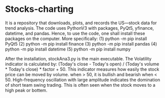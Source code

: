 # Stocks-charting
It is a repository that downloads, plots, and records the US—stock data for trend analysis. The code uses PythonV3 with packages, PyQt5, yfinance, datetime, and pandas. Hence, to use the code, one shall install these packages on the computer. More specifically:
  (1) python -m pip install PyQt5
  (2) python -m pip install finance
  (3) python -m pip install pandas
  (4) python -m pip install datetime
  (5) python -m pip install numpy

After the installation, stockAna3.py is the main executable. The Volatility indicator is calculated by: (Today's close - Today's open) / (Today's volume * Today's close) * factor + 50. This indicator measures how easily the stock price can be moved by volume. when > 50, it is bullish and bearish when < 50. High-frequency oscillation with large amplitude indicates the domination of short team swing trading. This is often seen when the stock moves to a high peak or bottem. 
